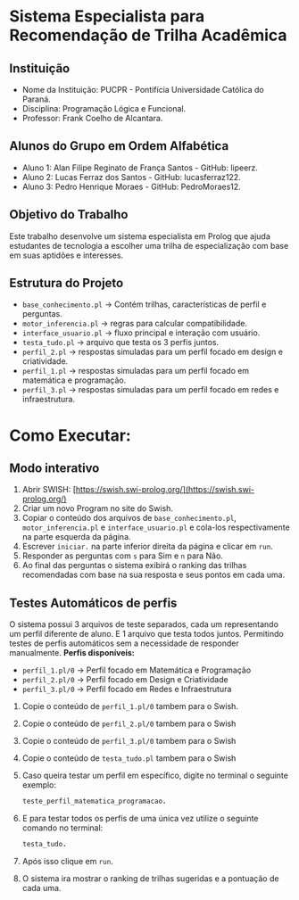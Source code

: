 # Sistema Especialista para Recomendação de Trilha Acadêmica

## Instituição 
- Nome da Instituição: PUCPR - Pontifícia Universidade Católica do Paraná.
- Disciplina: Programação Lógica e Funcional.
- Professor: Frank Coelho de Alcantara.

## Alunos do Grupo em Ordem Alfabética
- Aluno 1: Alan Filipe Reginato de França Santos - GitHub: lipeerz.
- Aluno 2: Lucas Ferraz dos Santos - GitHub: lucasferraz122.
- Aluno 3: Pedro Henrique Moraes - GitHub: PedroMoraes12.

## Objetivo do Trabalho

Este trabalho desenvolve um sistema especialista em Prolog que ajuda estudantes de tecnologia a escolher uma trilha de especialização com base em suas aptidões e interesses.

## Estrutura do Projeto
- `base_conhecimento.pl` → Contém trilhas, características de perfil e perguntas.
- `motor_inferencia.pl` → regras para calcular compatibilidade.
- `interface_usuario.pl` → fluxo principal e interação com usuário.
- `testa_tudo.pl` → arquivo que testa os 3 perfis juntos.
- `perfil_2.pl` → respostas simuladas para um perfil focado em  design e criatividade.
- `perfil_1.pl` → respostas simuladas para um perfil focado em matemática e programação.
- `perfil_3.pl` → respostas simuladas para um perfil focado em redes e infraestrutura.

# Como Executar:
## **Modo interativo**
   
  1. Abrir SWISH: [https://swish.swi-prolog.org/](https://swish.swi-prolog.org/)
  2. Criar um novo Program no site do Swish.
  3. Copiar o conteúdo dos arquivos de `base_conhecimento.pl`, `motor_inferencia.pl` e `interface_usuario.pl` e cola-los respectivamente na parte esquerda da página.
  4. Escrever `iniciar.` na parte inferior direita da página e clicar em `run`.
  5. Responder as perguntas com `s` para Sim e `n` para Não.
  6. Ao final das perguntas o sistema exibirá o ranking das trilhas recomendadas com base na sua resposta e seus pontos em cada uma.
     
## **Testes Automáticos de perfis**
   
O sistema possui 3 arquivos de teste separados, cada um representando um perfil diferente de aluno.
E 1 arquivo que testa todos juntos.
Permitindo testes de perfis automáticos sem a necessidade de responder manualmente.
**Perfis disponíveis:**
   - `perfil_1.pl/0` → Perfil focado em Matemática e Programação
   - `perfil_2.pl/0` → Perfil focado em Design e Criatividade
   - `perfil_3.pl/0` → Perfil focado em Redes e Infraestrutura  

1. Copie o conteúdo de `perfil_1.pl/0` tambem para o Swish.
2. Copie o conteúdo de `perfil_2.pl/0` tambem para o Swish
3. Copie o conteúdo de `perfil_3.pl/0` tambem para o Swish
4. Copie o conteúdo de `testa_tudo.pl` tambem para o Swish
   
5. Caso queira testar um perfil em específico, digite no terminal o seguinte exemplo:
   ```prolog
   teste_perfil_matematica_programacao.
4. E para testar todos os perfis de uma única vez utilize o seguinte comando no terminal:
   ```prolog
   testa_tudo.
5. Após isso clique em `run`.
6. O sistema ira mostrar o ranking de trilhas sugeridas e a pontuação de cada uma.
